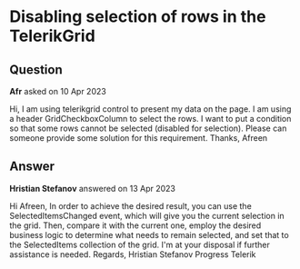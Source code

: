# Disabling selection of rows in the TelerikGrid

## Question

**Afr** asked on 10 Apr 2023

Hi, I am using telerikgrid control to present my data on the page. I am using a header GridCheckboxColumn to select the rows. I want to put a condition so that some rows cannot be selected (disabled for selection). Please can someone provide some solution for this requirement. Thanks, Afreen

## Answer

**Hristian Stefanov** answered on 13 Apr 2023

Hi Afreen, In order to achieve the desired result, you can use the SelectedItemsChanged event, which will give you the current selection in the grid. Then, compare it with the current one, employ the desired business logic to determine what needs to remain selected, and set that to the SelectedItems collection of the grid. I'm at your disposal if further assistance is needed. Regards, Hristian Stefanov Progress Telerik
